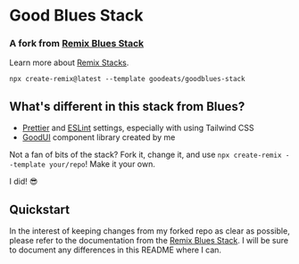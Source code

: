 # Good Blues Stack

### A fork from [Remix Blues Stack](https://github.com/remix-run/blues-stack)

Learn more about [Remix Stacks](https://remix.run/stacks).

```
npx create-remix@latest --template goodeats/goodblues-stack
```

## What's different in this stack from Blues?

- [Prettier](https://prettier.io/) and [ESLint](https://eslint.org/) settings, especially with using Tailwind CSS
- [GoodUI](https://github.com/goodeats/goodui) component library created by me

Not a fan of bits of the stack? Fork it, change it, and use `npx create-remix --template your/repo`! Make it your own.

I did! 😎

## Quickstart

In the interest of keeping changes from my forked repo as clear as possible, please refer to the documentation from the [Remix Blues Stack](https://github.com/remix-run/blues-stack). I will be sure to document any differences in this README where I can.
